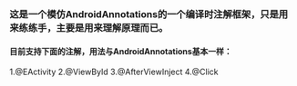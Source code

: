 ### 这是一个模仿AndroidAnnotations的一个编译时注解框架，只是用来练练手，主要是用来理解原理而已。
#### 目前支持下面的注解，用法与AndroidAnnotations基本一样：
1.@EActivity
2.@ViewById
3.@AfterViewInject
4.@Click

